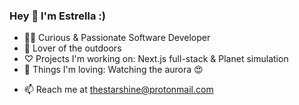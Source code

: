 ### Hey 👋 I'm Estrella :)

- 🧚🏼 Curious & Passionate Software Developer
- 🥾 Lover of the outdoors 
- ♡ Projects I'm working on: Next.js full-stack & Planet simulation 
- 🔭 Things I'm loving: Watching the aurora 😍 
<!-- - ✨ Skills in React, React-Redux and TypeScript -->
- 📫 Reach me at thestarshine@protonmail.com
<!-- - 🌱 I'm currently learning: Next.js for my project  -->







